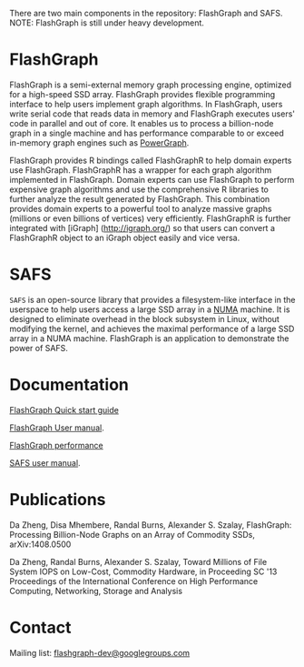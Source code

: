 There are two main components in the repository: FlashGraph and SAFS. NOTE: FlashGraph is still under heavy development.

FlashGraph
===========

FlashGraph is a semi-external memory graph processing engine, optimized for a high-speed
SSD array. FlashGraph provides flexible programming interface to help users implement
graph algorithms. In FlashGraph, users write serial code that reads data in memory
and FlashGraph executes users' code in parallel and out of core.
It enables us to process a billion-node graph in a single machine
and has performance comparable to or exceed in-memory graph engines such as
[PowerGraph](http://graphlab.org/).

FlashGraph provides R bindings called FlashGraphR to help domain experts use FlashGraph.
FlashGraphR has a wrapper for each graph algorithm implemented in FlashGraph. Domain
experts can use FlashGraph to perform expensive graph algorithms and use the comprehensive
R libraries to further analyze the result generated by FlashGraph. This combination provides
domain experts to a powerful tool to analyze massive graphs (millions or even billions of
vertices) very efficiently. FlashGraphR is further integrated with [iGraph] (http://igraph.org/)
so that users can convert a FlashGraphR object to an iGraph object easily and vice versa.

SAFS
========

`SAFS` is an open-source library that provides a filesystem-like interface
in the userspace to help users access a large SSD array in a
[NUMA](http://en.wikipedia.org/wiki/Non-uniform_memory_access) machine.
It is designed to eliminate overhead in the block subsystem in Linux, without modifying the kernel,
and achieves the maximal performance of a large SSD array in a NUMA machine.
FlashGraph is an application to demonstrate the power of SAFS.

Documentation
========

[FlashGraph Quick start guide](https://github.com/icoming/FlashGraph/wiki/FlashGraph-Quick-Start-Guide)

[FlashGraph User manual](https://github.com/icoming/FlashGraph/wiki/FlashGraph-User-Manual).

[FlashGraph performance](https://github.com/icoming/FlashGraph/wiki/Performance-of-FlashGraph)

[SAFS user manual](https://github.com/icoming/FlashGraph/wiki/SAFS-user-manual).

Publications
========

Da Zheng, Disa Mhembere, Randal Burns, Alexander S. Szalay, FlashGraph: Processing Billion-Node Graphs on an Array of Commodity SSDs, arXiv:1408.0500

Da Zheng, Randal Burns, Alexander S. Szalay, Toward Millions of File System IOPS on Low-Cost, Commodity Hardware, in Proceeding SC '13 Proceedings of the International Conference on High Performance Computing, Networking, Storage and Analysis

Contact
========

Mailing list: flashgraph-dev@googlegroups.com
